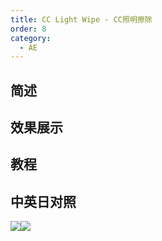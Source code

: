 ```yaml
---
title: CC Light Wipe - CC照明擦除
order: 8
category:
  - AE
---
```


## 简述

## 效果展示

## 教程

## 中英日对照

![](https://mir.yuelili.com/wp-content/uploads/user/AE/effects/AE-Effects-Transition-CC_Light_Wipe.png)![](https://mir.yuelili.com/wp-content/uploads/user/AE/effects/AE-Effects-Transition-CC_Light_Wipe_cn.png)
